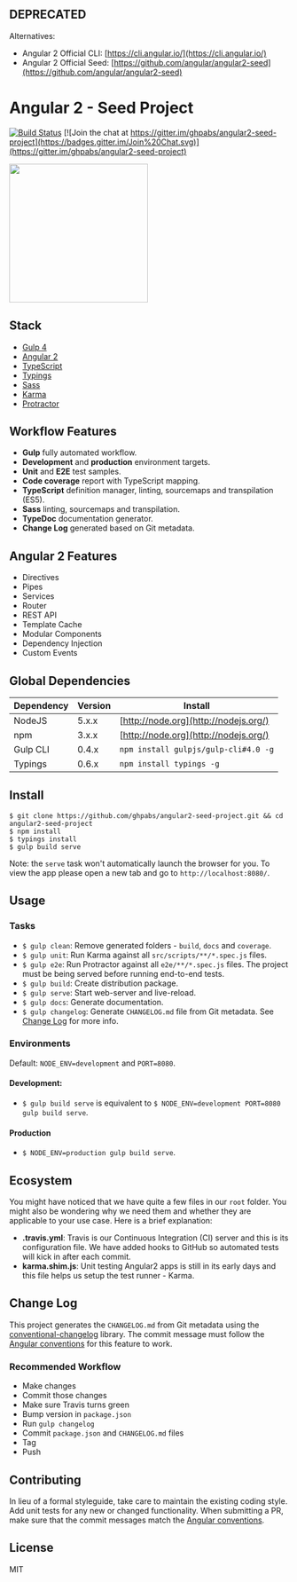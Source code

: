 ## DEPRECATED

Alternatives:
- Angular 2 Official CLI: [https://cli.angular.io/](https://cli.angular.io/)
- Angular 2 Official Seed: [https://github.com/angular/angular2-seed](https://github.com/angular/angular2-seed)

# Angular 2 - Seed Project

[![Build Status](https://travis-ci.org/ghpabs/angular2-seed-project.svg?branch=master)](https://travis-ci.org/ghpabs/angular2-seed-project)
[![Join the chat at https://gitter.im/ghpabs/angular2-seed-project](https://badges.gitter.im/Join%20Chat.svg)](https://gitter.im/ghpabs/angular2-seed-project)

<img src="http://i.imgur.com/gM0tsOZ.png" width="250px">

## Stack
- [Gulp 4](http://gulpjs.com/)
- [Angular 2](https://angular.io/)
- [TypeScript](http://www.typescriptlang.org/)
- [Typings](https://github.com/typings/typings)
- [Sass](http://sass-lang.com/)
- [Karma](http://karma-runner.github.io/)
- [Protractor](http://www.protractortest.org/)

## Workflow Features
- **Gulp** fully automated workflow.
- **Development** and **production** environment targets.
- **Unit** and **E2E** test samples.
- **Code coverage** report with TypeScript mapping.
- **TypeScript** definition manager, linting, sourcemaps and transpilation (ES5).
- **Sass** linting, sourcemaps and transpilation.
- **TypeDoc** documentation generator.
- **Change Log** generated based on Git metadata.

## Angular 2 Features
- Directives
- Pipes
- Services
- Router
- REST API
- Template Cache
- Modular Components
- Dependency Injection
- Custom Events

## Global Dependencies

| Dependency | Version | Install                               |
| ---------- | ------- | ------------------------------------- |
| NodeJS     | 5.x.x   | [http://node.org](http://nodejs.org/) |
| npm        | 3.x.x   | [http://node.org](http://nodejs.org/) |
| Gulp CLI   | 0.4.x   | `npm install gulpjs/gulp-cli#4.0 -g`  |
| Typings    | 0.6.x   | `npm install typings -g`              |

## Install
```
$ git clone https://github.com/ghpabs/angular2-seed-project.git && cd angular2-seed-project
$ npm install
$ typings install
$ gulp build serve
```

Note: the `serve` task won't automatically launch the browser for you.
To view the app please open a new tab and go to `http://localhost:8080/`.

## Usage
### Tasks
- `$ gulp clean`: Remove generated folders - `build`, `docs` and `coverage`.
- `$ gulp unit`: Run Karma against all `src/scripts/**/*.spec.js` files.
- `$ gulp e2e`: Run Protractor against all `e2e/**/*.spec.js` files. The project must be being served before running end-to-end tests.
- `$ gulp build`: Create distribution package.
- `$ gulp serve`: Start web-server and live-reload.
- `$ gulp docs`: Generate documentation.
- `$ gulp changelog`: Generate `CHANGELOG.md` file from Git metadata. See [Change Log](#change-log) for more info.

### Environments
Default: `NODE_ENV=development` and `PORT=8080`.

#### Development:
- `$ gulp build serve` is equivalent to
`$ NODE_ENV=development PORT=8080 gulp build serve`.

#### Production
- `$ NODE_ENV=production gulp build serve`.

## Ecosystem
You might have noticed that we have quite a few files in our `root` folder. You might also be wondering why we need them and whether they are applicable to your use case. Here is a brief explanation:

- **.travis.yml**: Travis is our Continuous Integration (CI) server and this is its configuration file. We have added hooks to GitHub so automated tests will kick in after each commit.
- **karma.shim.js**: Unit testing Angular2 apps is still in its early days and this file helps us setup the test runner - Karma.

## Change Log
This project generates the `CHANGELOG.md` from Git metadata using the [conventional-changelog](https://github.com/ajoslin/conventional-changelog) library. The commit message must follow the [Angular conventions][angular-commit-message-format] for this feature to work.

### Recommended Workflow
- Make changes
- Commit those changes
- Make sure Travis turns green
- Bump version in `package.json`
- Run `gulp changelog`
- Commit `package.json` and `CHANGELOG.md` files
- Tag
- Push

## Contributing
In lieu of a formal styleguide, take care to maintain the existing coding style. Add unit tests for any new or changed functionality. When submitting a PR, make sure that the commit messages match the [Angular conventions][angular-commit-message-format].

## License
MIT

[angular-commit-message-format]: https://github.com/angular/angular/blob/master/CONTRIBUTING.md#commit-message-format
